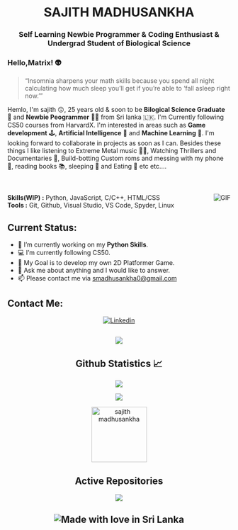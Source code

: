 <h1 align="center">SAJITH MADHUSANKHA</h1>
<h3 align="center">Self Learning Newbie Programmer<span color="red"> & </span>Coding Enthusiast <span color="red"> & </span> Undergrad Student of Biological Science</h3>


### Hello,Matrix! 👽

> “Insomnia sharpens your math skills because you spend all night calculating how much sleep you’ll get if you’re able to ‘fall asleep right now.’”

Hemlo, I'm sajith 😗, 25 years old & soon to be **Bilogical Science Graduate** 🧬 and **Newbie Peogrammer** 👨‍💻 from Sri lanka 🇱🇰. I'm Currently following CS50 courses from HarvardX. I'm interested in areas such as **Game development** 🕹️, **Artificial Intelligence** 🤖  and **Machine Learning** 🦾. I'm looking forward to collaborate in projects as soon as I can. Besides these things I like listening to Extreme Metal music 🎸🥁, Watching Thrillers and Documentaries 🍿, Build-botting Custom roms and messing with my phone 📱, reading books 📚, sleeping 🛌 and Eating 🍴 etc etc.... 
</br>
</br>
</br>

<img align="right" alt="GIF" src="https://media.giphy.com/media/aEY15N0E7waRi/giphy.gif"/>

**Skills(WIP) :** Python, JavaScript, C/C++, HTML/CSS
</br>
**Tools :** Git, Github, Visual Studio, VS Code, Spyder, Linux


**Current Status:**
----

* 🔭 I’m currently working on my **Python Skills**.
* 💻 I’m currently following CS50.
* 👾 My Goal is to develop my own 2D Platformer Game.
* 💬 Ask me about anything and I would like to answer.
* 📫 Please contact me via smadhusankha0@gmail.com

<h2 align="left">Contact Me:</h2>

<div align=center>
 
 [![Linkedin](https://img.shields.io/badge/LinkedIn-0077B5?style=for-the-badge&logo=linkedin&logoColor=white)](https://www.linkedin.com/in/sajith-madhusankha-3ba891189/)
 </div>
 
<p align = "center">
 <h2 align="center"> <img src="https://spotify-recently-played-readme.vercel.app/api?user=31y25rahfhp2q2enoq3ngtq7pbsm&width=1000"/>
</p>  
<h2 align="center">Github Statistics 📈</h2>
<p align="center"><a href="https://github.com/Sajith-Madhusankha"><img src="https://github-readme-stats.vercel.app/api?username=Sajith-Madhusankha&show_icons=true&theme=graywhite&count_private=true"></a></p>
<p align="center"><a href="https://github.com/Sajith-Madhusankha"><img src="https://github-readme-stats.vercel.app/api/top-langs/?username=Sajith-Madhusankha&theme=light&layout=compact"></a></p>
<p align="Center"><img width="125" src="https://komarev.com/ghpvc/?username=Sajith-Madhusankha&style=flat-square" alt="sajith madhusankha"></p>
<h2 align="center">Active Repositories </h2>
<p align="center"><a href="https://github.com/Sajith-Madhusankha/device_xiaomi_juice" target="_blank"><img src="https://github-readme-stats.vercel.app/api/pin/?username=Sajith-Madhusankha&repo=device_xiaomi_juice&show_owner=false&theme=dark"></a></p>
<h2 align="center">
 <img src="https://madewithlove.now.sh/lk?colorB=%233838ff" alt="Made with love in Sri Lanka">
</h2>

